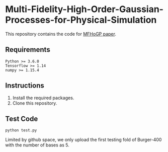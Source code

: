 # Multi-Fidelity-High-Order-Gaussian-Processes-for-Physical-Simulation

This repository contains the code for [MFHoGP paper]().


## Requirements

```
Python >= 3.6.0
Tensorflow >= 1.14
numpy >= 1.15.4
```

## Instructions

1. Install the required packages.
1. Clone this repository.


## Test Code

``` python test.py ```

Limited by github space, we only upload the first testing fold of Burger-400 with the number of bases as 5.
